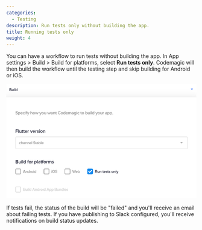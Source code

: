 ```yaml
---
categories:
  - Testing
description: Run tests only without building the app.
title: Running tests only
weight: 4
---
```


You can have a workflow to run tests without building the app. In App settings > Build > Build for platforms, select **Run tests only**. Codemagic will then build the workflow until the testing step and skip building for Android or iOS.

![](../uploads/2019/05/doc_run_tests_only_new.PNG)

If tests fail, the status of the build will be "failed" and you'll receive an email about failing tests. If you have publishing to Slack configured, you'll receive notifications on build status updates.
